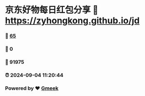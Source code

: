 # 京东好物每日红包分享 :link: https://zyhongkong.github.io/jd 
### :page_facing_up: [65](https://zyhongkong.github.io/jd/tag.html) 
### :speech_balloon: 0 
### :hibiscus: 91975 
### :alarm_clock: 2024-09-04 11:20:44 
### Powered by :heart: [Gmeek](https://github.com/Meekdai/Gmeek)
